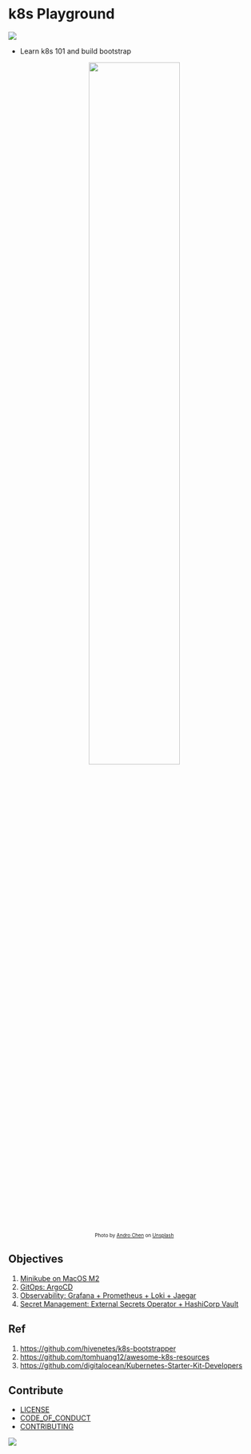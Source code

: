 # k8s Playground

<img src="https://img.shields.io/badge/License-MIT-blue.svg" />

* Learn k8s 101 and build bootstrap

<p align="center">
  <img style="width:60%;" src="https://i.imgur.com/ZYG59DH.png">
  <br/>
  <sub><sup>Photo by <a href="https://unsplash.com/@androchentw?utm_content=creditCopyText&utm_medium=referral&utm_source=unsplash">Andro Chen</a> on <a href="https://unsplash.com/photos/av_vGjHnK-g?utm_content=creditCopyText&utm_medium=referral&utm_source=unsplash">Unsplash</a>
  </sup></sub>
</p>

## Objectives

1. [Minikube on MacOS M2](docs/minikube/README.md)
2. [GitOps: ArgoCD](docs/argocd/README.md)
3. [Observability: Grafana + Prometheus + Loki + Jaegar](docs/observability/README.md)
4. [Secret Management: External Secrets Operator + HashiCorp Vault](docs/secret-management/README.md)

## Ref

1. <https://github.com/hivenetes/k8s-bootstrapper>
2. <https://github.com/tomhuang12/awesome-k8s-resources>
3. <https://github.com/digitalocean/Kubernetes-Starter-Kit-Developers>

## Contribute

* [LICENSE](LICENSE)
* [CODE_OF_CONDUCT](CODE_OF_CONDUCT.md)
* [CONTRIBUTING](CONTRIBUTING.md)

<a href="https://github.com/an/template-playground/graphs/contributors">
  <img src="https://contrib.rocks/image?repo=androchentw/template-playground" />
</a>

<!-- Links -->
